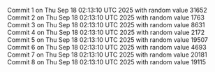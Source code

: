 Commit 1 on Thu Sep 18 02:13:10 UTC 2025 with random value 31652
Commit 2 on Thu Sep 18 02:13:10 UTC 2025 with random value 1763
Commit 3 on Thu Sep 18 02:13:10 UTC 2025 with random value 8631
Commit 4 on Thu Sep 18 02:13:10 UTC 2025 with random value 2172
Commit 5 on Thu Sep 18 02:13:10 UTC 2025 with random value 19507
Commit 6 on Thu Sep 18 02:13:10 UTC 2025 with random value 4693
Commit 7 on Thu Sep 18 02:13:10 UTC 2025 with random value 20181
Commit 8 on Thu Sep 18 02:13:10 UTC 2025 with random value 19115
